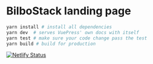 # BilboStack landing page

```bash
yarn install # install all dependencies
yarn dev  # serves VuePress' own docs with itself
yarn test # make sure your code change pass the test
yarn build # build for production
```

[![Netlify Status](https://api.netlify.com/api/v1/badges/a3cb84ca-9470-4bd7-adb4-c362280e34c3/deploy-status)](https://app.netlify.com/sites/bilbostack-landing/deploys)